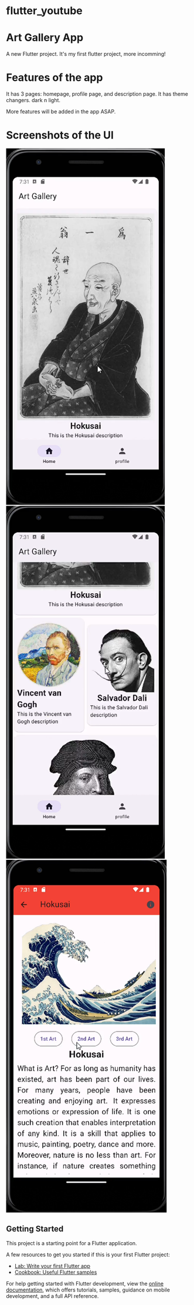 # flutter_youtube
# Art Gallery App

A new Flutter project. It's my first flutter project, more incomming!
# Features of the app
It has 3 pages: homepage, profile page, and description page.
It has theme changers. dark n light.

More features will be added in the app ASAP.
# Screenshots of the UI
![Alt text](https://github.com/seniorporwal/art-gallery-flutter-app/blob/main/project%20screenshot/Screenshot%202023-05-17%20090005.png)
![Alt text](https://github.com/seniorporwal/art-gallery-flutter-app/blob/main/project%20screenshot/Screenshot%202023-05-17%20090031.png)
![Alt text](https://github.com/seniorporwal/art-gallery-flutter-app/blob/main/project%20screenshot/Screenshot%202023-05-17%20090111.png)
## Getting Started

This project is a starting point for a Flutter application.

A few resources to get you started if this is your first Flutter project:

- [Lab: Write your first Flutter app](https://docs.flutter.dev/get-started/codelab)
- [Cookbook: Useful Flutter samples](https://docs.flutter.dev/cookbook)

For help getting started with Flutter development, view the
[online documentation](https://docs.flutter.dev/), which offers tutorials,
samples, guidance on mobile development, and a full API reference.
